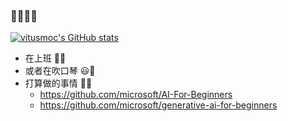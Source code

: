 ### 👋👋👋👋

[![vitusmoc's GitHub stats](https://github-readme-stats.vercel.app/api?username=vitsumoc)](https://github.com/anuraghazra/github-readme-stats)


- 在上班 🐂🐎
- 或者在吹口琴 😃🎺
- 打算做的事情 📅📝
  - https://github.com/microsoft/AI-For-Beginners
  - https://github.com/microsoft/generative-ai-for-beginners